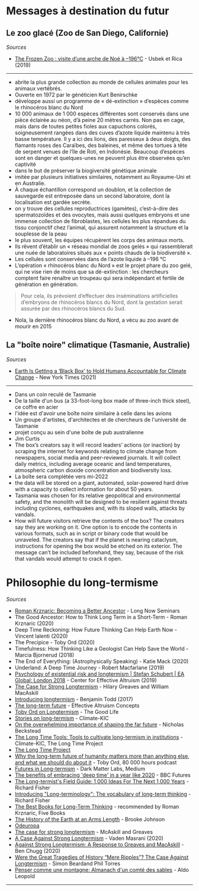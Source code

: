 # Messages à destination du futur

## Le zoo glacé (Zoo de San Diego, Californie)

*Sources*

- [The Frozen Zoo : visite d’une arche de Noé à –196°C](https://usbeketrica.com/fr/article/frozen-zoo-arche-noe) - Usbek et Rica (2019)

---

-  abrite la plus grande collection au monde de cellules animales pour les animaux vertébrés. 
-  Ouverte en 1972 par le généticien Kurt Benirschke
-   développe aussi un programme de « dé-extinction » d’espèces comme le rhinocéros blanc du Nord
-    10 000 animaux de 1 000 espèces différentes sont conservés dans une pièce éclairée au néon, d’à peine 20 mètres carrés. Non pas en cage, mais dans de toutes petites fioles aux capuchons colorés, soigneusement rangées dans des cuves d’azote liquide maintenu à très basse température. Il y a ici des lions, des paresseux à deux doigts, des flamants roses des Caraïbes, des baleines, et même des tortues à tête de serpent venues de l’île de Roti, en Indonésie. Beaucoup d’espèces sont en danger et quelques-unes ne peuvent plus être observées qu’en captivité
- dans le but de préserver la biogiversité génétique animale
- imitée par plusieurs initiatives similaires, notamment au Royaume-Uni et en Australie. 
- À chaque échantillon correspond un doublon, et la collection de sauvegarde est entreposée dans un second laboratoire, dont la localisation est gardée secrète.
- on y trouve des cellules reproductrices (gamètes), c’est-à-dire des spermatozoïdes et des ovocytes, mais aussi quelques embryons et une immense collection de fibroblastes, les cellules les plus répandues du tissu conjonctif chez l’animal, qui assurent notamment la structure et la souplesse de la peau
- le plus souvent, les équipes récupèrent les corps des animaux morts.
- Ils rêvent d’établir un « réseau mondial de zoos gelés » qui rassemblerait une nuée de laboratoires situés aux « points chauds de la biodiversité ».
- Les cellules sont conservées dans de l’azote liquide à –196 °C
- L’opération « rhinocéros blanc du Nord » est le projet phare du zoo gelé, qui ne vise rien de moins que sa dé-extinction : les chercheurs comptent faire renaître un troupeau qui sera indépendant et fertile de génération en génération. 
> Pour cela, ils prévoient d’effectuer des inséminations artificielles d’embryons de rhinocéros blancs du Nord, dont la gestation serait assurée par des rhinocéros blancs du Sud.
- Nola, la dernière rhinocéros blanc du Nord, a vécu au zoo avant de mourir en 2015

## La "boîte noire" climatique (Tasmanie, Australie)

*Sources*

- [Earth Is Getting a ‘Black Box’ to Hold Humans Accountable for Climate Change](https://www.nytimes.com/2021/12/09/world/australia/earth-black-box-climate-change.html) - New York Times (2021)

---

- Dans un coin reculé de Tasmanie
- De la taille d'un bus (a 33-foot-long box made of three-inch thick steel), ce coffre en acier 
- l'idée est d'avoir une boîte noire similaire à celle dans les avions
- Un groupe d'artistes, d'architectes et de chercheurs de l'université de Tasmanie
- projet conçu au sein d'une boîte de pub australienne
- Jim Curtis
- The box’s creators say it will record leaders’ actions (or inaction) by scraping the internet for keywords relating to climate change from newspapers, social media and peer-reviewed journals. It will collect daily metrics, including average oceanic and land temperatures, atmospheric carbon dioxide concentration and biodiversity loss.
- La boîte sera complétée vers mi-2022
- the data will be stored on a giant, automated, solar-powered hard drive with a capacity to collect information for about 50 years. 
- Tasmania was chosen for its relative geopolitical and environmental safety, and the monolith will be designed to be resilient against threats including cyclones, earthquakes and, with its sloped walls, attacks by vandals.
- How will future visitors retrieve the contents of the box? The creators say they are working on it. One option is to encode the contents in various formats, such as in script or binary code that would be unraveled. The creators say that if the planet is nearing cataclysm, instructions for opening the box would be etched on its exterior. The message can’t be included beforehand, they say, because of the risk that vandals would attempt to crack it open.


# Philosophie du long-termisme

*Sources*

- [Roman Krznaric: Becoming a Better Ancestor](https://longnow.org/seminars/02020/oct/28/becoming-better-ancestor/) - Long Now Seminars
- The Good Ancestor: How to Think Long Term in a Short-Term - Roman Krznaric (2020)
- Deep Time Reckoning: How Future Thinking Can Help Earth Now - Vincent Ialenti (2020)
- The Precipice - Toby Ord (2020)
- Timefulness:  How Thinking Like a Geologist Can Help Save the World - Marcia Bjornerud (2018)
- The End of Everything: (Astrophysically Speaking) - Katie Mack (2020)
- Underland: A Deep Time Journey - Robert Macfarlane (2019)
- [Psychology of existential risk and longtermism | Stefan Schubert | EA Global: London 2018](https://youtu.be/FR9lZGKL1Dg?list=PLwp9xeoX5p8NjWAeGnbe5tQwoXm3oMY3H) - Center for Effective Altruism (2019)
- [The Case for Strong Longtermism](https://globalprioritiesinstitute.org/wp-content/uploads/2019/Greaves_MacAskill_The_Case_for_Strong_Longtermism.pdf) - Hilary Greaves and William MacAskill
- [Introducing longtermism](https://80000hours.org/articles/future-generations/) - Benjamin Todd (2017)
- [The long-term future](https://concepts.effectivealtruism.org/concepts/the-long-term-future/) - Effective Altruism Concepts
- [Toby Ord on Longtermism](https://podcasts.apple.com/us/podcast/115-toby-ord-on-longtermism/id1147502226?i=1000471003936) - The Good Life
- [Stories on long-termism](https://www.climate-kic.org/programmes/deep-demonstrations/long-termism/publications/) - Climate-KIC
- [On the overwhelming importance of shaping the far future](https://rucore.libraries.rutgers.edu/rutgers-lib/40469/PDF/1/play/) - Nicholas Beckstead
- [The Long Time Tools: Tools to cultivate long-termism in institutions](https://static1.squarespace.com/static/5eb2e536e7ddf65e8cb25952/t/5f3e5375754fa93c1a097e6b/1597920137599/Long+Time+Project_Long+Time+Tools.pdf) -  Climate-KIC, The Long Time Project
- [The Long Time Project](https://www.thelongtimeproject.org/)
- [Why the long-term future of humanity matters more than anything else, and what we should do about it](https://80000hours.org/podcast/episodes/why-the-long-run-future-matters-more-than-anything-else-and-what-we-should-do-about-it/) - Toby Ord, 80 000 hours podcast
- [Futures in Long-termism](https://medium.com/futures-in-long-termism/futures-in-long-termism-95f64710f9b2) - Dark Matter Labs, Medium
- [The benefits of embracing 'deep time' in a year like 2020](https://www.bbc.com/future/article/20201209-the-benefits-of-embracing-deep-time-in-a-year-like-2020) - BBC Futures
- [The Long-termist's Field Guide: 1,000 Ideas For The Next 1,000 Years](https://longtermist.substack.com/) - Richard Fisher
- [Introducing "Long-terminology": The vocabulary of long-term thinking](https://longtermist.substack.com/p/introducing-long-terminology) - Richard Fisher
- [The Best Books for Long-Term Thinking](https://fivebooks.com/best-books/long-term-thinking-roman-krznaric/) - recommended by Roman Krznaric, Five Books
- [The History of the Earth at an Arms Length](https://www.seh.ox.ac.uk/blog/the-history-of-the-earth-at-an-arms-length) - Brooke Johnson
- [Odeuropa](https://odeuropa.eu/)
- [The case for strong longtermism](https://static1.squarespace.com/static/5506078de4b02d88372eee4e/t/5f1704905c33720e61cd3214/1595344019788/The_Case_for_Strong_Longtermism.pdf) - McAskill and Greaves
- [A Case Against Strong Longtermism](https://vmasrani.github.io/blog/2020/against_longtermism/) - Vaden Masrani (2020)
- [Against Strong Longtermism: A Response to Greaves and MacAskill](https://medium.com/curious/against-strong-longtermism-a-response-to-greaves-and-macaskill-cb4bb9681982) - Ben Chugg (2020)
- [Were the Great Tragedies of History “Mere Ripples”? The Case Against Longtermism](https://www.xriskology.com/mini-book) - Simon Beardand Phil Torres
- [Penser comme une montagne: Almanach d'un comté des sables](http://www.clicetclicetphilogram.fr/Leopold/pensercommeunemontagne.htm) - Aldo Leopold

---
